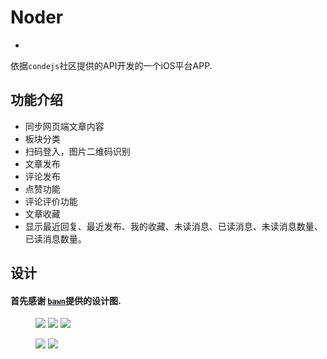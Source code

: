 # Noder
-

依据`condejs`社区提供的API开发的一个iOS平台APP.


## 功能介绍

* 同步网页端文章内容
* 板块分类
* 扫码登入，图片二维码识别
* 文章发布
* 评论发布
* 点赞功能
* 评论评价功能
* 文章收藏
* 显示最近回复、最近发布、我的收藏、未读消息、已读消息、未读消息数量、已读消息数量。


## 设计

#### 首先感谢 [`bawn`](https://github.com/bawn)提供的设计图.


<figure class="third">
    <img src="https://github.com/zhigangwu/zhigangwu.github.io/blob/master/images/WechatIMG8.jpeg?raw=true">
    <img src="https://github.com/zhigangwu/zhigangwu.github.io/blob/master/images/WechatIMG9.jpeg?raw=true">
    <img src="https://github.com/zhigangwu/zhigangwu.github.io/blob/master/images/WechatIMG7.jpeg?raw=true">
</figure>

<figure class="third">
    <img src="https://github.com/zhigangwu/zhigangwu.github.io/blob/master/images/WechatIMG6.jpeg?raw=true">
    <img src="https://github.com/zhigangwu/zhigangwu.github.io/blob/master/images/WechatIMG5.jpeg?raw=true">
   <img src="https://github.com/zhigangwu/zhigangwu.github.io/blob/master/images/WechatIMG4.jpeg?raw=true>
</figure>





















 